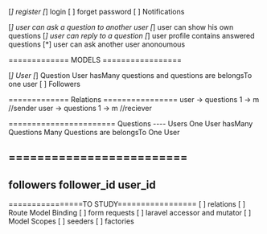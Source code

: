 [*] register
[*] login
[ ] forget password
[ ] Notifications


[*] user can ask a question to another user
[*] user can show his own questions
[*] user can reply to a question
[*] user profile contains answered questions
[*] user can ask another user anonoumous 


============= MODELS =================

[*] User 
[*] Question 
User hasMany questions and questions are belongsTo one user
[ ] Followers

============= Relations ================
user -> questions      1 -> m //sender
user -> questions      1 -> m //reciever



=======================
Questions ---- Users 
One User hasMany Questions 
Many Questions are belongsTo One User





=========================
-----------
followers
follower_id
user_id
--------

================TO STUDY=================
[ ] relations
[ ] Route Model Binding
[ ] form requests
[ ] laravel accessor and mutator
[ ] Model Scopes
[ ] seeders
[ ] factories